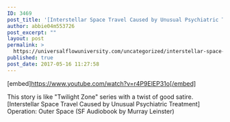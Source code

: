 ```yaml
---
ID: 3469
post_title: '[Interstellar Space Travel Caused by Unusual Psychiatric Treatment] Operation: Outer Space'
author: abbie04m553726
post_excerpt: ""
layout: post
permalink: >
  https://universalflowuniversity.com/uncategorized/interstellar-space-travel-caused-by-unusual-psychiatric-treatment-operation-outer-space/
published: true
post_date: 2017-05-16 11:27:58
---
```

[embed]https://www.youtube.com/watch?v=r4P9ElEP31o[/embed]<br>
<p>This story is like "Twilight Zone" series with a twist of good satire.
[Interstellar Space Travel Caused by Unusual Psychiatric Treatment] Operation: Outer Space (SF Audiobook by Murray Leinster)</p>